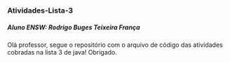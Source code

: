 ### Atividades-Lista-3


##### Aluno ENSW: Rodrigo Buges Teixeira França
Olá professor, segue o repositório com o arquivo de código das atividades cobradas na lista 3 de java! Obrigado.
